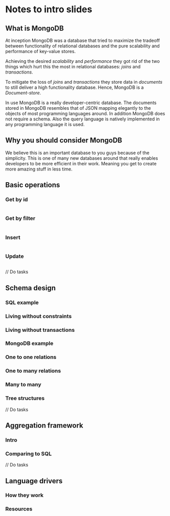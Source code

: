 # Notes to intro slides

## What is MongoDB

At inception MongoDB was a database that tried to maximize the tradeoff between functionality of relational databases and the pure scalability and performance of key-value stores.

Achieving the desired _scalability_ and _performance_ they got rid of the two things which hurt this the most in relational databases: _joins_ and _transactions_.

To mitigate the loss of _joins_ and _transactions_ they store data in _documents_ to still deliver a high functionality database. Hence, MongoDB is a _Document-store_.

In use MongoDB is a really developer-centric database. The documents stored in MongoDB resembles that of JSON mapping elegantly to the objects of most programming languages around. In addition MongoDB does not require a schema. Also the query language is natively implemented in any programming language it is used.

## Why you should consider MongoDB

We believe this is an important database to you guys because of the simplicity. This is one of many new databases around that really enables developers to be more efficient in their work. Meaning you get to create more amazing stuff in less time.

## Basic operations

### Get by id

```
```

### Get by filter

```
```

### Insert

```
```

### Update

```
```

// Do tasks

## Schema design

### SQL example

### Living without constraints

### Living without transactions

### MongoDB example

### One to one relations

### One to many relations

### Many to many

### Tree structures

// Do tasks

## Aggregation framework

### Intro

### Comparing to SQL

// Do tasks

## Language drivers

### How they work

### Resources
